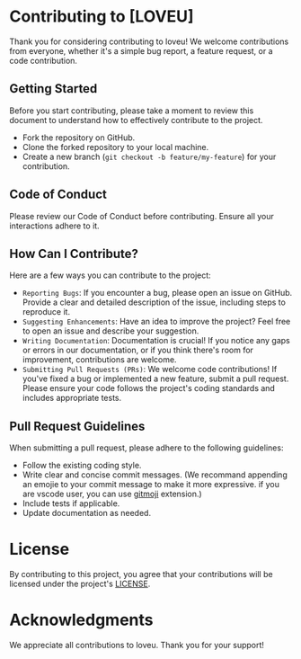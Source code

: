 # Contributing to [LOVEU]
Thank you for considering contributing to loveu! We welcome contributions from everyone, whether it's a simple bug report, a feature request, or a code contribution.

## Getting Started
Before you start contributing, please take a moment to review this document to understand how to effectively contribute to the project.

- Fork the repository on GitHub.
- Clone the forked repository to your local machine.
- Create a new branch (`git checkout -b feature/my-feature`) for your contribution.

## Code of Conduct
Please review our Code of Conduct before contributing. Ensure all your interactions adhere to it.

## How Can I Contribute?
Here are a few ways you can contribute to the project:

- `Reporting Bugs`: If you encounter a bug, please open an issue on GitHub. Provide a clear and detailed description of the issue, including steps to reproduce it.
- `Suggesting Enhancements`: Have an idea to improve the project? Feel free to open an issue and describe your suggestion.
- `Writing Documentation`: Documentation is crucial! If you notice any gaps or errors in our documentation, or if you think there's room for improvement, contributions are welcome.
- `Submitting Pull Requests (PRs)`: We welcome code contributions! If you've fixed a bug or implemented a new feature, submit a pull request. Please ensure your code follows the project's coding standards and includes appropriate tests.

## Pull Request Guidelines
When submitting a pull request, please adhere to the following guidelines:

- Follow the existing coding style.
- Write clear and concise commit messages. (We recommand appending an emojie to your commit message to make it more expressive. if you are vscode user, you can use [gitmoji](https://marketplace.visualstudio.com/items?itemName=seatonjiang.gitmoji-vscode) extension.)
- Include tests if applicable.
- Update documentation as needed.

# License
By contributing to this project, you agree that your contributions will be licensed under the project's [LICENSE](LICENSE).

# Acknowledgments
We appreciate all contributions to loveu. Thank you for your support!

